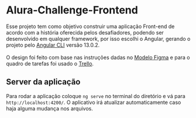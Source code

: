 # Alura-Challenge-Frontend

Esse projeto tem como objetivo construir uma aplicação Front-end de acordo com a história oferecida pelos desafiadores, podendo ser desenvolvido em qualquer framework, por isso escolhi o Angular, gerando o projeto pelo [Angular CLI](https://github.com/angular/angular-cli) versão 13.0.2. <br><br>
O design foi feito com base nas instruções dadas no [Modelo Figma](https://www.figma.com/file/Ve4hpTfmMa7yAFneoGtGKD/Alura-Challenge---Edi%C3%A7%C3%A3o-Front-end?node-id=207%3A729&viewport=86%2C-1148%2C0.3736729025840759) e para o quadro de tarefas foi usado o [Trello](https://trello.com/b/19ouy4RA/desafio-front-end-semana-1).

## Server da aplicação

Para rodar a aplicação coloque `ng serve` no terminal do diretório e vá para `http://localhost:4200/`. O aplicativo irá atualizar automaticamente caso haja alguma mudança nos arquivos.
